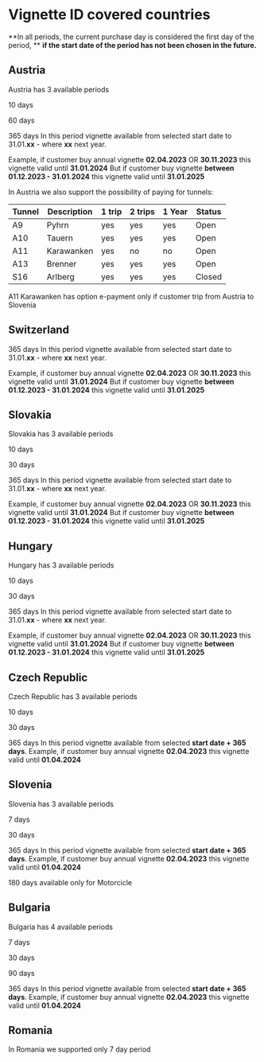 # Vignette ID covered countries

**In all periods, the current purchase day is considered the first day of the period, **
**if the start date of the period has not been chosen in the future.**

## Austria

Austria has 3 available periods

10 days

60 days

365 days
In this period vignette available from selected start date to 31.01.**xx** - where  **xx** next year.

Example, if customer buy annual vignette **02.04.2023** OR **30.11.2023** this vignette valid until **31.01.2024** 
But if customer buy vignette **between 01.12.2023 - 31.01.2024** this vignette valid until **31.01.2025**

In Austria we also support the possibility of paying for tunnels:

| Tunnel          | Description   | 1 trip  | 2 trips  | 1 Year  |  Status  |
| --------------- | ------------- | ------- | -------- | ------- | -------- |
|        A9       |   Pyhrn       |   yes   |    yes   |   yes   |   Open   |
|        A10      |   Tauern      |   yes   |    yes   |   yes   |   Open   |
|        A11      |   Karawanken  |   yes   |    no    |   no    |   Open   |
|        A13      |   Brenner     |   yes   |    yes   |   yes   |   Open   |
|        S16      |   Arlberg     |   yes   |    yes   |   yes   |   Closed |

A11 Karawanken has option e-payment only if customer trip from Austria to Slovenia

## Switzerland

365 days
In this period vignette available from selected start date to 31.01.**xx** - where  **xx** next year.

Example, if customer buy annual vignette **02.04.2023** OR **30.11.2023** this vignette valid until **31.01.2024** 
But if customer buy vignette **between 01.12.2023 - 31.01.2024** this vignette valid until **31.01.2025**


## Slovakia

Slovakia has 3 available periods

10 days

30 days

365 days
In this period vignette available from selected start date to 31.01.**xx** - where  **xx** next year.

Example, if customer buy annual vignette **02.04.2023** OR **30.11.2023** this vignette valid until **31.01.2024** 
But if customer buy vignette **between 01.12.2023 - 31.01.2024** this vignette valid until **31.01.2025**


## Hungary

Hungary has 3 available periods

10 days

30 days

365 days
In this period vignette available from selected start date to 31.01.**xx** - where  **xx** next year.

Example, if customer buy annual vignette **02.04.2023** OR **30.11.2023** this vignette valid until **31.01.2024** 
But if customer buy vignette **between 01.12.2023 - 31.01.2024** this vignette valid until **31.01.2025**

## Czech Republic

Czech Republic has 3 available periods

10 days

30 days

365 days
In this period vignette available from selected **start date + 365 days**.
Example, if customer buy annual vignette **02.04.2023** this vignette valid until **01.04.2024** 


## Slovenia

Slovenia has 3 available periods

7 days

30 days

365 days
In this period vignette available from selected **start date + 365 days**.
Example, if customer buy annual vignette **02.04.2023** this vignette valid until **01.04.2024** 

180 days available only for Motorcicle

## Bulgaria

Bulgaria has 4 available periods

7 days

30 days

90 days

365 days
In this period vignette available from selected **start date + 365 days**.
Example, if customer buy annual vignette **02.04.2023** this vignette valid until **01.04.2024** 


## Romania

In Romania we supported only 7 day period
